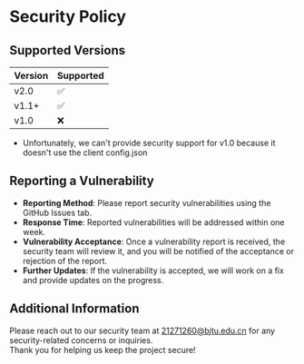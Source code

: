 # Security Policy

## Supported Versions
| Version | Supported          |
| ------- | ------------------ |
| v2.0    | :white_check_mark: | 
| v1.1+   | :white_check_mark: | 
| v1.0    | :x: |
- Unfortunately, we can't provide security support for v1.0 because it doesn't use the client config.json

## Reporting a Vulnerability
- **Reporting Method**: Please report security vulnerabilities using the GitHub Issues tab.
- **Response Time**: Reported vulnerabilities will be addressed within one week.
- **Vulnerability Acceptance**: Once a vulnerability report is received, the security team will review it, and you will be notified of the acceptance or rejection of the report.
- **Further Updates**: If the vulnerability is accepted, we will work on a fix and provide updates on the progress.

## Additional Information
Please reach out to our security team at 21271260@bjtu.edu.cn for any security-related concerns or inquiries.  
Thank you for helping us keep the project secure!
